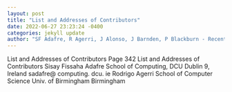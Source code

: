 ```yaml
--- 
layout: post 
title: "List and Addresses of Contributors" 
date: 2022-06-27 23:23:24 -0400 
categories: jekyll update 
author: "SF Adafre, R Agerri, J Alonso, J Barnden, P Blackburn - Recent Advances in Natural " 
--- 
```

List and Addresses of Contributors Page 342 List and Addresses of Contributors Sisay Fissaha Adafre School of Computing, DCU Dublin 9, Ireland sadafre@ computing. dcu. ie Rodrigo Agerri School of Computer Science Univ. of Birmingham Birmingham